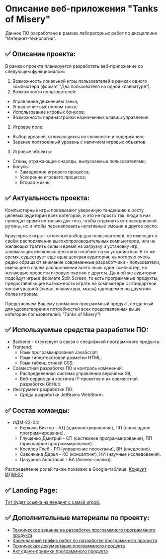 # Описание веб-приложения "Tanks of Misery"

Данное ПО разработано в рамках лабораторных работ по дисциплине "Интернет-технологии".

## ✅ Описание проекта:

В рамках проекта планируется разработать веб-приложение со следующем функционалом:
1. Возможность локальной игры пользователей в рамках одного компьютера (формат "Два пользователя на одной клавиатуре").
2. Возможности пользователей:
* Управление движением танка;
* Управление выстрелом танка;
* Использование игровых бонусов;
* Возможность перенастройки назначенных клавиш управления.
2. Игровое поле:
* Выбор уровней, отличающихся по сложности и содержанию;
* Заранее построенный уровень с наличием игровых объектов.
3. Игровые объекты:
* Стены, отражающие снаряды, выпускаемые пользователями;
* Бонусы:
   + Замедление игрового процесса;
   + Ускорение игрового процесса;
   + Вторая жизнь.

## ✅ Актуальность проекта:

Компьютерные игры показывают уверенную тенденцию к росту целевых аудиторий всех категорий, и это не просто так: люди в них проводят время не только для того, чтобы отдохнуть от повседневной рутины, но и чтобы перенаправить негативные эмоции в другое русло.

Браузерные игры - отличный выбор для пользователей, не имеющих в своём распоряжении высокопроизводительных компьютеров, или не желающих тратить силы и время на загрузку и установку игр, занимающих несколько десятков гигабайт на их устройствах. В то же время, существует еще одна целевая аудитория, на которую очень редко обращают внимание современные разработчики - пользователи, имеющие в своем распоряжении всего лишь один компьютер, но желающие провести игровую партию с другом. Данной же аудитории подойдут игры в формате Split Screen, то есть программные продукты, предоставляющие возможность играть на компьютере с стандартной конфигурацией (экран, клавиатура, мышь) одновременно двум или более игрокам.

Представляем Вашему вниманию программный продукт, созданный для удовлетворения потребностей всех представленных выше категорий пользователей: "Tanks of Misery"!

## ✅ Используемые средства разработки ПО:

* Backend - отсутсвует в связи с спецификой программного продукта.
* Frontend:
   + Язык программирования JavaScript;
   + Язык гипертекстовой разметки HTML;
   + Язык таблиц стилей CSS;
* Совместная разработка ПО и контроль изменений:
   + Распределённая система управления версиями Git;
   + Веб-сервис для хостинга IT-проектов и их совместной разработки GitHub.
* Инструмент разработки ПО:
   + Среда разработки JetBrains WebStorm.

## ✅ Состав команды:

+ ИДМ-22-04:
   * Беркаль Виктор - АД (администрирование), ПП (прикладное программирование).
   * Глущенко Дмитрий - СП (системное программирование), ПП (прикладное программирование).
   * Косилов Глеб - РП (управление проектами), ВН (внедрение).
   * Савочкина Дарья - КО (консалтинг), НИ (научные исследования).
   * Цацурина Анастасия - БА (бизнес-анализ).

Распределение ролей также показано в Google-таблице:
[Кондуит ИДМ-22](https://docs.google.com/spreadsheets/d/1ypxgDUpNsaAK5PH90dTfGKdtDnWaeEDWfupEbDokN6A/edit?usp=sharing)

## ✅ Landing Page: 
[Тут будет ссылка на лендинг с самой игрой.](https://github.com/Nastya348738/IT_Project) 

## ✅ Дополнительные материалы по проекту:
* [Техническое задание на разработку программного программного продукта](https://github.com/Nastya348738/IT_Project)
* [Календарный график работ по разработке программного продукта](https://github.com/Nastya348738/IT_Project)
* [Техническая документация программного продукта](https://github.com/Nastya348738/IT_Project)
* [Акт сдачи-приемки программного продукта](https://github.com/Nastya348738/IT_Project)
